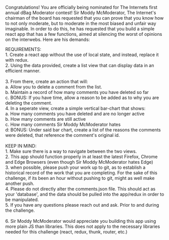 Congratulations!  You are officially being nominated for The Internets first annual dBag Moderator contest! Sir Moddy McModerator, The Internet's chairman of the board has requested that you can prove that you know how to not only moderate, but to moderate in the most biased and unfair way imaginable. In order to do this, he has requested that you build a simple react app that has a few functions, aimed at silencing the worst of opinions on the interwebs.  Here are his demands:

REQUIREMENTS:
  <br>1. Create a react app without the use of local state, and instead, replace it with redux.
  <br>2. Using the data provided, create a list view that can display data in an efficient manner.  
  <br>3. From there, create an action that will:
    <br>a. Allow you to delete a comment from the list.
    <br>b. Maintain a record of how many comments you have deleted so far
    <br>c. BONUS: If you have time, allow a reason to be added as to why you are deleting the comment.
  <br>4. In a seperate view, create a simple vertical bar-chart that shows:
    <br>a. How many comments you have deleted and are no longer active
    <br>b. How many comments are still active
    <br>c. How many comments Sir Moddy McModerator hates
    <br>d: BONUS: Under said bar chart, create a list of the reasons the comments were deleted, that reference the comment's original id.
<br><br>
KEEP IN MIND:
  <br>1. Make sure there is a way to navigate between the two views.
  <br>2. This app should function properly in at least the latest Firefox, Chrome and Edge Browsers (even though Sir Moddy McModerator hates Edge)
  <br>3. when possible, please push your work up to git, as to establish a historical record of the work that you are completing. For the sake of this challenge, if its been an hour without pushing to git, might as well make another push.
  <br>4. Please do not directly alter the comments.json file.  This should act as your 'database', and the data should be pulled into the app/redux in order to be manipulated.
  <br>5. If you have any questions please reach out and ask. Prior to and during the challenge.  
  <br>6. Sir Moddy McModerator would appreciate you building this app using more plain JS than libraries. This does not apply to the necessary libraries needed for this challenge (react, redux, thunk, router, etc.)
